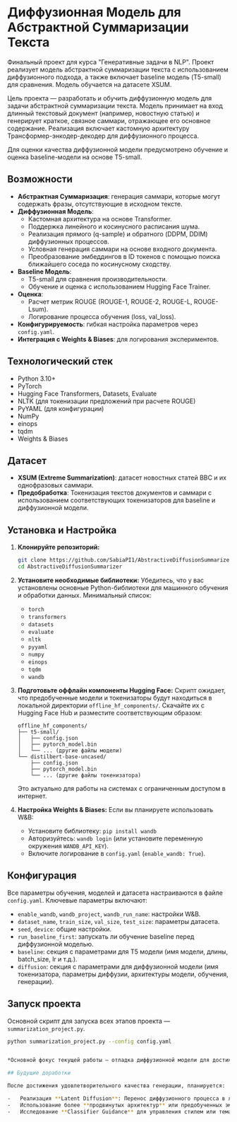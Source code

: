# Диффузионная Модель для Абстрактной Суммаризации Текста

Финальный проект для курса "Генеративные задачи в NLP".
Проект реализует модель абстрактной суммаризации текста с использованием диффузионного подхода, а также включает baseline модель (T5-small) для сравнения. Модель обучается на датасете XSUM.

Цель проекта — разработать и обучить диффузионную модель для задачи абстрактной суммаризации текста. Модель принимает на вход длинный текстовый документ (например, новостную статью) и генерирует краткое, связное саммари, отражающее его основное содержание. Реализация включает кастомную архитектуру Трансформер-энкодер-декодер для диффузионного процесса.

Для оценки качества диффузионной модели предусмотрено обучение и оценка baseline-модели на основе T5-small.

## Возможности

-   **Абстрактная Суммаризация**: генерация саммари, которые могут содержать фразы, отсутствующие в исходном тексте.
-   **Диффузионная Модель**:
    -   Кастомная архитектура на основе Transformer.
    -   Поддержка линейного и косинусного расписания шума.
    -   Реализация прямого (q-sample) и обратного (DDPM, DDIM) диффузионных процессов.
    -   Условная генерация саммари на основе входного документа.
    -   Преобразование эмбеддингов в ID токенов с помощью поиска ближайшего соседа по косинусному сходству.
-   **Baseline Модель**:
    -   T5-small для сравнения производительности.
    -   Обучение и оценка с использованием Hugging Face Trainer.
-   **Оценка**:
    -   Расчет метрик ROUGE (ROUGE-1, ROUGE-2, ROUGE-L, ROUGE-Lsum).
    -   Логирование процесса обучения (loss, val_loss).
-   **Конфигурируемость**: гибкая настройка параметров через `config.yaml`.
-   **Интеграция с Weights & Biases**: для логирования экспериментов.

## Технологический стек

-   Python 3.10+
-   PyTorch
-   Hugging Face Transformers, Datasets, Evaluate
-   NLTK (для токенизации предложений при расчете ROUGE)
-   PyYAML (для конфигурации)
-   NumPy
-   einops
-   tqdm
-   Weights & Biases

## Датасет

-   **XSUM (Extreme Summarization)**: датасет новостных статей BBC и их однофразовых саммари.
-   **Предобработка**: Токенизация текстов документов и саммари с использованием соответствующих токенизаторов для baseline и диффузионной модели.

## Установка и Настройка

1.  **Клонируйте репозиторий:**
    ```bash
    git clone https://github.com/SabiaPI1/AbstractiveDiffusionSummarizer.git
    cd AbstractiveDiffusionSummarizer
    ```

2.  **Установите необходимые библиотеки:**
    Убедитесь, что у вас установлены основные Python-библиотеки для машинного обучения и обработки данных. Минимальный список:
    *   `torch`
    *   `transformers`
    *   `datasets`
    *   `evaluate`
    *   `nltk`
    *   `pyyaml`
    *   `numpy`
    *   `einops`
    *   `tqdm`
    *   `wandb` 

3.  **Подготовьте оффлайн компоненты Hugging Face:**
    Скрипт ожидает, что предобученные модели и токенизаторы будут находиться в локальной директории `offline_hf_components/`. Скачайте их с Hugging Face Hub и разместите соответствующим образом:
    ```
    offline_hf_components/
    ├── t5-small/
    │   ├── config.json
    │   ├── pytorch_model.bin
    │   └── ... (другие файлы модели)
    └── distilbert-base-uncased/
        ├── config.json
        ├── pytorch_model.bin
        └── ... (другие файлы токенизатора)
    ```
    Это актуально для работы на системах с ограниченным доступом в интернет.

4.  **Настройка Weights & Biases:**
    Если вы планируете использовать W&B:
    -   Установите библиотеку: `pip install wandb`
    -   Авторизуйтесь: `wandb login` (или установите переменную окружения `WANDB_API_KEY`).
    -   Включите логирование в `config.yaml` (`enable_wandb: True`).

## Конфигурация

Все параметры обучения, моделей и датасета настраиваются в файле `config.yaml`. Ключевые параметры включают:

-   `enable_wandb`, `wandb_project`, `wandb_run_name`: настройки W&B.
-   `dataset_name`, `train_size`, `val_size`, `test_size`: параметры датасета.
-   `seed`, `device`: общие настройки.
-   `run_baseline_first`: запускать ли обучение baseline перед диффузионной моделью.
-   `baseline`: секция с параметрами для T5 модели (имя модели, длины, batch_size, lr и т.д.).
-   `diffusion`: секция с параметрами для диффузионной модели (имя токенизатора, параметры диффузии, архитектуры модели, обучения, генерации).

## Запуск проекта
Основной скрипт для запуска всех этапов проекта — `summarization_project.py`.

```bash
python summarization_project.py --config config.yaml


*Основной фокус текущей работы — отладка диффузионной модели для достижения приемлемого качества генерации осмысленного и релевантного текста.*

## Будущие доработки

После достижения удовлетворительного качества генерации, планируется:

-   Реализация **Latent Diffusion**: Перенос диффузионного процесса в латентное пространство.
-   Использование более **продвинутых архитектур** или предобученных эмбеддингов (например, от более крупных моделей) для инициализации.
-   Исследование **Classifier Guidance** для управления стилем или тематикой саммари.
